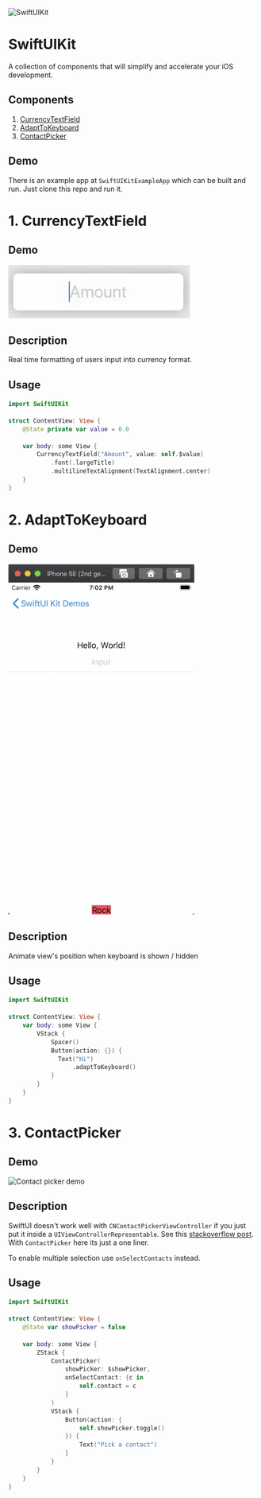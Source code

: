 ![SwiftUIKit](https://user-images.githubusercontent.com/15708500/86090069-83443900-bafd-11ea-8692-41713679bae7.png)

# SwiftUIKit

A collection of components that will simplify and accelerate your iOS development.

## Components

1. [CurrencyTextField](#1-currencytextfield)
1. [AdaptToKeyboard](#2-adapttokeyboard)
1. [ContactPicker](#3-contactpicker)

## Demo

There is an example app at `SwiftUIKitExampleApp` which can be built and run. Just clone this repo and run it.

# 1. CurrencyTextField

## Demo

![Currency Text Field Demo](demo/currencyTextField.gif)

## Description

Real time formatting of users input into currency format.

## Usage

```swift
import SwiftUIKit

struct ContentView: View {
    @State private var value = 0.0

    var body: some View {
        CurrencyTextField("Amount", value: self.$value)
            .font(.largeTitle)
            .multilineTextAlignment(TextAlignment.center)
    }
}
```

# 2. AdaptToKeyboard

## Demo

![Adapt to keyboard demo](demo/keyboardAdapt.gif)

## Description

Animate view's position when keyboard is shown / hidden

## Usage

```swift
import SwiftUIKit

struct ContentView: View {
    var body: some View {
        VStack {
            Spacer()
            Button(action: {}) {
              Text("Hi")
                  .adaptToKeyboard()
            }
        }
    }
}
```

# 3. ContactPicker

## Demo

![Contact picker demo](https://user-images.githubusercontent.com/15708500/86092942-55152800-bb02-11ea-9065-623a1a80d808.gif)

## Description

SwiftUI doesn't work well with `CNContactPickerViewController` if you just put it inside a `UIViewControllerRepresentable`. See this [stackoverflow post](https://stackoverflow.com/questions/57246685/uiviewcontrollerrepresentable-and-cncontactpickerviewcontroller/57621666#57621666). With `ContactPicker` here its just a one liner.

To enable multiple selection use `onSelectContacts` instead.

## Usage

```swift
import SwiftUIKit

struct ContentView: View {
    @State var showPicker = false

    var body: some View {
        ZStack {
            ContactPicker(
                showPicker: $showPicker,
                onSelectContact: {c in
                    self.contact = c
                }
            )
            VStack {
                Button(action: {
                    self.showPicker.toggle()
                }) {
                    Text("Pick a contact")
                }
            }
        }
    }
}
```
